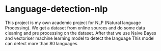 # Language-detection-nlp
This project is my own academic project for NLP (Natural language Processing).
We get a dataset from online sources and do some data cleaning and pre processing on the dataset.
After that we use Naive Bayes and vectoriser machine learning model to detect the language 
This model can detect more than 80 languages.
